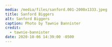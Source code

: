 ```yaml
---
media: /media/files/sanford.001-2000x1333.jpeg
title: Sanford Biggers
alt: Sanford Biggers
caption: Photo by Tawnie Bannister
credit:
  - tawnie-bannister
date: 2020-10-06 14:39:00 -0500
---
```

